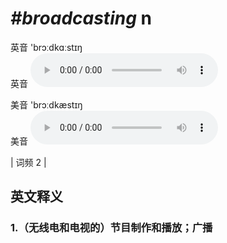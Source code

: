 # ***\#broadcasting*** n
英音 'brɔːdkɑːstɪŋ  
英音
<audio src="./media/broadcasting1.aac" controls="controls"></audio>

美音 'brɔːdkæstɪŋ  
美音
<audio src="./media/broadcasting2.aac" controls="controls"></audio>



| 词频 2 |  

英文释义
---
### 1.**（无线电和电视的）节目制作和播放；广播**  


